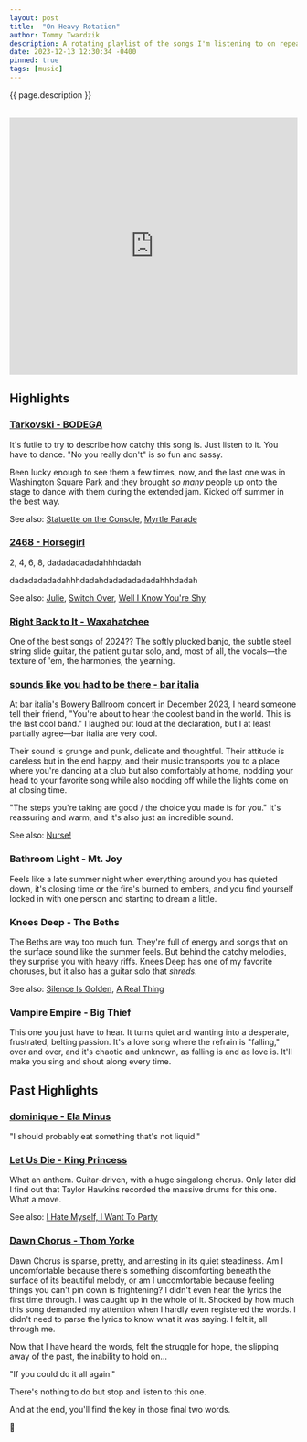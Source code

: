 ```yaml
---
layout: post
title:  "On Heavy Rotation"
author: Tommy Twardzik
description: A rotating playlist of the songs I'm listening to on repeat.
date: 2023-12-13 12:30:34 -0400
pinned: true
tags: [music]
---
```

<!-- original publication date December 13, 2023 -->

{{ page.description }}

<div>
<br>
<iframe allow="autoplay *; encrypted-media *;" frameborder="0" height="450" style="width:100%;max-width:660px;overflow:hidden;background:transparent;" sandbox="allow-forms allow-popups allow-same-origin allow-scripts allow-storage-access-by-user-activation allow-top-navigation-by-user-activation" src="https://embed.music.apple.com/us/playlist/heavy-rotation/pl.u-BN1JtpWWX47"></iframe>
<br>
</div>

## Highlights

### [Tarkovski - BODEGA](https://music.apple.com/album/tarkovski/1721242476?i=1721242482)

It's futile to try to describe how catchy this song is. Just listen to it. You have to dance. "No you really don't" is so fun and sassy. 

Been lucky enough to see them a few times, now, and the last one was in Washington Square Park and they brought *so many* people up onto the stage to dance with them during the extended jam. Kicked off summer in the best way.

See also: [Statuette on the Console](https://music.apple.com/album/statuette-on-the-console/1591482699?i=1591482716), [Myrtle Parade](https://music.apple.com/album/myrtle-parade/1770345512?i=1770346196)

### [2468 - Horsegirl](https://music.apple.com/album/2468/1775962947?i=1775962987)

2, 4, 6, 8, dadadadadadahhhdadah

dadadadadadahhhdadahdadadadadadahhhdadah

See also: [Julie](https://music.apple.com/album/julie/1775962947?i=1775962994), [Switch Over](https://music.apple.com/album/switch-over/1775962947?i=1775962997), [Well I Know You're Shy](https://music.apple.com/album/well-i-know-youre-shy/1775962947?i=1775962989)

### [Right Back to It - Waxahatchee](https://music.apple.com/album/right-back-to-it-feat-mj-lenderman/1721222332?i=1721222337)

One of the best songs of 2024?? The softly plucked banjo, the subtle steel string slide guitar, the patient guitar solo, and, most of all, the vocals—the texture of 'em, the harmonies, the yearning.

### [sounds like you had to be there - bar italia](https://music.apple.com/album/sounds-like-you-had-to-be-there/1704622380?i=1704622941)

At bar italia's Bowery Ballroom concert in December 2023, I heard someone tell their friend, "You're about to hear the coolest band in the world. This is the last cool band." I laughed out loud at the declaration, but I at least partially agree—bar italia are very cool.

Their sound is grunge and punk, delicate and thoughtful. Their attitude is careless but in the end happy, and their music transports you to a place where you're dancing at a club but also comfortably at home, nodding your head to your favorite song while also nodding off while the lights come on at closing time.

"The steps you're taking are good / the choice you made is for you." It's reassuring and warm, and it's also just an incredible sound.

See also: [Nurse!](https://music.apple.com/album/nurse/1678575073?i=1678575677)

### Bathroom Light - Mt. Joy
Feels like a late summer night when everything around you has quieted down, it's closing time or the fire's burned to embers, and you find yourself locked in with one person and starting to dream a little.

### Knees Deep - The Beths
The Beths are way too much fun. They're full of energy and songs that on the surface sound like the summer feels. But behind the catchy melodies, they surprise you with heavy riffs. Knees Deep has one of my favorite choruses, but it also has a guitar solo that *shreds*.

See also: [Silence Is Golden](https://music.apple.com/album/silence-is-golden/1620095921?i=1620095931), [A Real Thing](https://music.apple.com/album/a-real-thing/1601580358?i=1601580362)

### Vampire Empire - Big Thief
This one you just have to hear. It turns quiet and wanting into a desperate, frustrated, belting passion. It's a love song where the refrain is "falling," over and over, and it's chaotic and unknown, as falling is and as love is. It'll make you sing and shout along every time.

## Past Highlights
### [dominique - Ela Minus](https://music.apple.com/album/dominique/1526852447?i=1526852453)
"I should probably eat something that's not liquid."

### [Let Us Die - King Princess](https://music.apple.com/album/let-us-die/1627312597?i=1627313072)
What an anthem. Guitar-driven, with a huge singalong chorus. Only later did I find out that Taylor Hawkins recorded the massive drums for this one. What a move.

See also: [I Hate Myself, I Want To Party](https://music.apple.com/album/i-hate-myself-i-want-to-party/1627312597?i=1627312600)

### [Dawn Chorus - Thom Yorke](https://music.apple.com/album/dawn-chorus/1467347588?i=1467347667)
Dawn Chorus is sparse, pretty, and arresting in its quiet steadiness. Am I uncomfortable because there's something discomforting beneath the surface of its beautiful melody, or am I uncomfortable because feeling things you can't pin down is frightening? I didn't even hear the lyrics the first time through. I was caught up in the whole of it. Shocked by how much this song demanded my attention when I hardly even registered the words. I didn't need to parse the lyrics to know what it was saying. I felt it, all through me.

Now that I have heard the words, felt the struggle for hope, the slipping away of the past, the inability to hold on...

"If you could do it all again."

There's nothing to do but stop and listen to this one.

And at the end, you'll find the key in those final two words.


🎵

